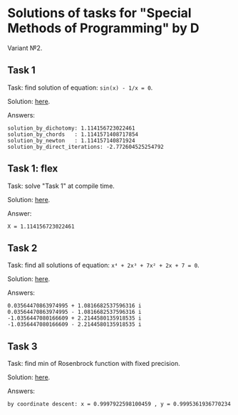 # Solutions of tasks for "Special Methods of Programming" by D

Variant №2.


## Task 1
Task: find solution of equation: `sin(x) - 1/x = 0`.

Solution: [here](./task1_solve_equation/src/main.rs).

Answers:
```
solution_by_dichotomy: 1.114156723022461
solution_by_chords   : 1.1141571408717854
solution_by_newton   : 1.114157140871924
solution_by_direct_iterations: -2.772604525254792
```


## Task 1: flex
Task: solve "Task 1" at compile time.

Solution: [here](./task1_solve_equation_at_compile_time/src/main.rs).

Answer:
```
X = 1.114156723022461
```


## Task 2
Task: find all solutions of equation: `x⁴ + 2x³ + 7x² + 2x + 7 = 0`.

Solution: [here](./task2_solve_polynomial_equation/src/main.rs).

Answers:
```
0.03564470863974995 + 1.0816682537596316 i
0.03564470863974995 - 1.0816682537596316 i
-1.0356447080166609 + 2.2144580135918535 i
-1.0356447080166609 - 2.2144580135918535 i
```


## Task 3
Task: find min of Rosenbrock function with fixed precision.

Solution: [here](./task3_find_min_with_fixed_precision/src/main.rs).

Answers:
```
by coordinate descent: x = 0.9997922598100459 , y = 0.9995361936770234
```

